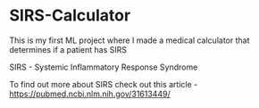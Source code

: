 # SIRS-Calculator

This is my first ML project where I made a medical calculator that determines if a patient has SIRS

SIRS - Systemic Inflammatory Response Syndrome

To find out more about SIRS check out this article - https://pubmed.ncbi.nlm.nih.gov/31613449/
